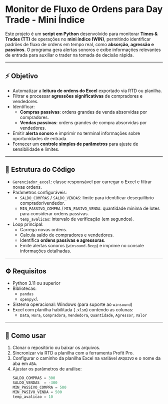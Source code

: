 # Monitor de Fluxo de Ordens para Day Trade - Mini Índice

Este projeto é um **script em Python** desenvolvido para monitorar **Times & Trades (TT)** de operações no **mini índice (WIN)**, permitindo identificar padrões de fluxo de ordens em tempo real, como **absorção, agressão e passivos**. O programa gera alertas sonoros e exibe informações relevantes de entrada para auxiliar o trader na tomada de decisão rápida.

---

## ⚡ Objetivo

- Automatizar a **leitura de ordens do Excel** exportado via RTD ou planilha.
- Filtrar e processar **agressões significativas** de compradores e vendedores.
- Identificar:
  - **Compras passivas**: ordens grandes de venda absorvidas por compradores.
  - **Vendas passivas**: ordens grandes de compra absorvidas por vendedores.
- Emitir **alerta sonoro** e imprimir no terminal informações sobre oportunidades de entrada.
- Fornecer um **controle simples de parâmetros** para ajuste de sensibilidade e limites.

---

## 📂 Estrutura do Código

- `Gerenciador_excel`: classe responsável por carregar o Excel e filtrar novas ordens.
- Parâmetros configuráveis:
  - `SALDO_COMPRAS` / `SALDO_VENDAS`: limite para identificar desequilíbrio comprador/vendedor.
  - `MIN_PASSIVO_COMPRA` / `MIN_PASIVO_VENDA`: quantidade mínima de lotes para considerar ordens passivas.
  - `temp_avalicao`: intervalo de verificação (em segundos).
- Loop principal:
  - Carrega novas ordens.
  - Calcula saldo de compradores e vendedores.
  - Identifica **ordens passivas e agressoras**.
  - Emite alertas sonoros (`winsound.Beep`) e imprime no console informações detalhadas.

---

## ⚙️ Requisitos

- Python 3.11 ou superior
- Bibliotecas:
  - `pandas`
  - `openpyxl`
- Sistema operacional: Windows (para suporte ao `winsound`)
- Excel com planilha habilitada (`.xlsm`) contendo as colunas:
  - `Data`, `Hora`, `Compradora`, `Vendedora`, `Quantidade`, `Agressor`, `Valor`

---

## 🚀 Como usar

1. Clonar o repositório ou baixar os arquivos.
2. Sincronizar via RTD a planilha com a ferramenta Profit Pro. 
3. Configurar o caminho da planilha Excel na variável `ARQUIVO` e o nome da aba em `ABA`.
4. Ajustar os parâmetros de análise:
   ```python
   SALDO_COMPRAS = 300
   SALDO_VENDAS  = -300
   MIN_PASSIVO_COMPRA = 500
   MIN_PASIVO_VENDA = 500
   temp_avalicao = 10
   
